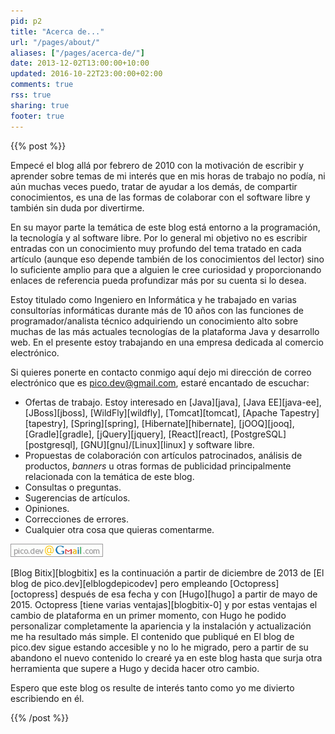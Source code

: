 ```yaml
---
pid: p2
title: "Acerca de..."
url: "/pages/about/"
aliases: ["/pages/acerca-de/"]
date: 2013-12-02T13:00:00+10:00
updated: 2016-10-22T23:00:00+02:00
comments: true
rss: true
sharing: true
footer: true
---
```


{{% post %}}

Empecé el blog allá por febrero de 2010 con la motivación de escribir y aprender sobre temas de mi interés que en mis horas de trabajo no podía, ni aún muchas veces puedo, tratar de ayudar a los demás, de compartir conocimientos, es una de las formas de colaborar con el software libre y también sin duda por divertirme.

En su mayor parte la temática de este blog está entorno a la programación, la tecnología y al software libre. Por lo general mi objetivo no es escribir entradas con un conocimiento muy profundo del tema tratado en cada artículo (aunque eso depende también de los conocimientos del lector) sino lo suficiente amplio para que a alguien le cree curiosidad y proporcionando enlaces de referencia pueda profundizar más por su cuenta si lo desea.

Estoy titulado como Ingeniero en Informática y he trabajado en varias consultorías informáticas durante más de 10 años con las funciones de programador/analista técnico adquiriendo un conocimiento alto sobre muchas de las más actuales tecnologías de la plataforma Java y desarrollo web. En el presente estoy trabajando en una empresa dedicada al comercio electrónico.

Si quieres ponerte en contacto conmigo aquí dejo mi dirección de correo electrónico que es <a href="mailto:pico.dev@gmail.com">pico.dev@gmail.com</a>, estaré encantado de escuchar:

* Ofertas de trabajo. Estoy interesado en [Java][java], [Java EE][java-ee], [JBoss][jboss], [WildFly][wildfly], [Tomcat][tomcat], [Apache Tapestry][tapestry], [Spring][spring], [Hibernate][hibernate], [jOOQ][jooq], [Gradle][gradle], [jQuery][jquery], [React][react], [PostgreSQL][postgresql], [GNU][gnu]/[Linux][linux] y software libre.
* Propuestas de colaboración con artículos patrocinados, análisis de productos, _banners_ u otras formas de publicidad principalmente relacionada con la temática de este blog.
* Consultas o preguntas.
* Sugerencias de artículos.
* Opiniones.
* Correcciones de errores.
* Cualquier otra cosa que quieras comentarme.

<div class="media">
    <a href="mailto:pico.dev@gmail.com"><img src="assets/images/pd-email.png" alt="pico.dev@gmail.com" title="pico.dev@gmail.com"></a>
</div>

[Blog Bitix][blogbitix] es la continuación a partir de diciembre de 2013 de [El blog de pico.dev][elblogdepicodev] pero empleando [Octopress][octopress] después de esa fecha y con [Hugo][hugo] a partir de mayo de 2015. Octopress [tiene varias ventajas][blogbitix-0] y por estas ventajas el cambio de plataforma en un primer momento, con Hugo he podido personalizar completamente la apariencia y la instalación y actualización me ha resultado más simple. El contenido que publiqué en El blog de pico.dev sigue estando accesible y no lo he migrado, pero a partir de su abandono el nuevo contenido lo crearé ya en este blog hasta que surja otra herramienta que supere a Hugo y decida hacer otro cambio.

Espero que este blog os resulte de interés tanto como yo me divierto escribiendo en él.

{{% /post %}}
